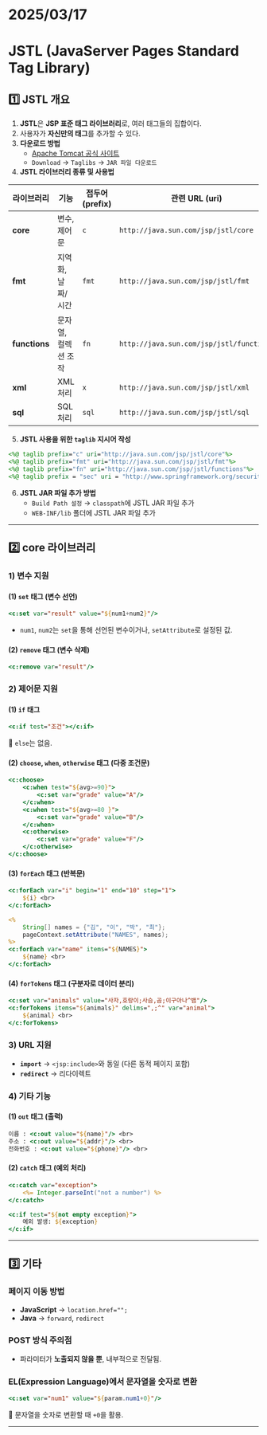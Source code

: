 # 2025/03/17
# **JSTL (JavaServer Pages Standard Tag Library)**

## **1️⃣ JSTL 개요**
1. **JSTL**은 **JSP 표준 태그 라이브러리**로, 여러 태그들의 집합이다.
2. 사용자가 **자신만의 태그**를 추가할 수 있다.
3. **다운로드 방법**  
   - [Apache Tomcat 공식 사이트](https://tomcat.apache.org/)
   - `Download` → `Taglibs` → `JAR 파일 다운로드`
4. **JSTL 라이브러리 종류 및 사용법**  

| **라이브러리** | **기능** | **접두어 (prefix)** | **관련 URL (uri)** |
|--------------|---------|-----------------|------------------------|
| **core** | 변수, 제어문 | `c` | `http://java.sun.com/jsp/jstl/core` |
| **fmt** | 지역화, 날짜/시간 | `fmt` | `http://java.sun.com/jsp/jstl/fmt` |
| **functions** | 문자열, 컬렉션 조작 | `fn` | `http://java.sun.com/jsp/jstl/functions` |
| **xml** | XML 처리 | `x` | `http://java.sun.com/jsp/jstl/xml` |
| **sql** | SQL 처리 | `sql` | `http://java.sun.com/jsp/jstl/sql` |

5. **JSTL 사용을 위한 `taglib` 지시어 작성**
```jsp
<%@ taglib prefix="c" uri="http://java.sun.com/jsp/jstl/core"%>
<%@ taglib prefix="fmt" uri="http://java.sun.com/jsp/jstl/fmt"%>
<%@ taglib prefix="fn" uri="http://java.sun.com/jsp/jstl/functions"%>
<%@ taglib prefix = "sec" uri = "http://www.springframework.org/security/tags"%>
```

6. **JSTL JAR 파일 추가 방법**
   - `Build Path 설정` → `classpath`에 JSTL JAR 파일 추가
   - `WEB-INF/lib` 폴더에 JSTL JAR 파일 추가

---

## **2️⃣ core 라이브러리**
### **1) 변수 지원**
#### **(1) `set` 태그 (변수 선언)**
```jsp
<c:set var="result" value="${num1+num2}"/>
```
- `num1`, `num2`는 `set`을 통해 선언된 변수이거나, `setAttribute`로 설정된 값.

#### **(2) `remove` 태그 (변수 삭제)**
```jsp
<c:remove var="result"/>
```

### **2) 제어문 지원**
#### **(1) `if` 태그**
```jsp
<c:if test="조건"></c:if>
```
📌 `else`는 없음.

#### **(2) `choose`, `when`, `otherwise` 태그 (다중 조건문)**
```jsp
<c:choose>
    <c:when test="${avg>=90}">
        <c:set var="grade" value="A"/>
    </c:when>
    <c:when test="${avg>=80 }">
        <c:set var="grade" value="B"/>
    </c:when>
    <c:otherwise>
        <c:set var="grade" value="F"/>
    </c:otherwise>
</c:choose>
```

#### **(3) `forEach` 태그 (반복문)**
```jsp
<c:forEach var="i" begin="1" end="10" step="1">
    ${i} <br>
</c:forEach>
```

```jsp
<%
    String[] names = {"김", "이", "박", "최"};
    pageContext.setAttribute("NAMES", names);
%>
<c:forEach var="name" items="${NAMES}">
    ${name} <br>
</c:forEach>
```

#### **(4) `forTokens` 태그 (구분자로 데이터 분리)**
```jsp
<c:set var="animals" value="사자,호랑이;사슴,곰;이구아나^뱀"/>
<c:forTokens items="${animals}" delims=",;^" var="animal">
    ${animal} <br>
</c:forTokens>
```

### **3) URL 지원**
- **`import`** → `<jsp:include>`와 동일 (다른 동적 페이지 포함)  
- **`redirect`** → 리다이렉트

### **4) 기타 기능**
#### **(1) `out` 태그 (출력)**
```jsp
이름 : <c:out value="${name}"/> <br>
주소 : <c:out value="${addr}"/> <br>
전화번호 : <c:out value="${phone}"/> <br>
```
#### **(2) `catch` 태그 (예외 처리)**
```jsp
<c:catch var="exception">
    <%= Integer.parseInt("not a number") %>
</c:catch>

<c:if test="${not empty exception}">
    예외 발생: ${exception}
</c:if>
```

---

## **3️⃣ 기타**
### **페이지 이동 방법**
- **JavaScript** → `location.href="";`  
- **Java** → `forward`, `redirect`  

### **POST 방식 주의점**
- 파라미터가 **노출되지 않을 뿐**, 내부적으로 전달됨.

### **EL(Expression Language)에서 문자열을 숫자로 변환**
```jsp
<c:set var="num1" value="${param.num1+0}"/>
```
📌 문자열을 숫자로 변환할 때 `+0`을 활용.

---

